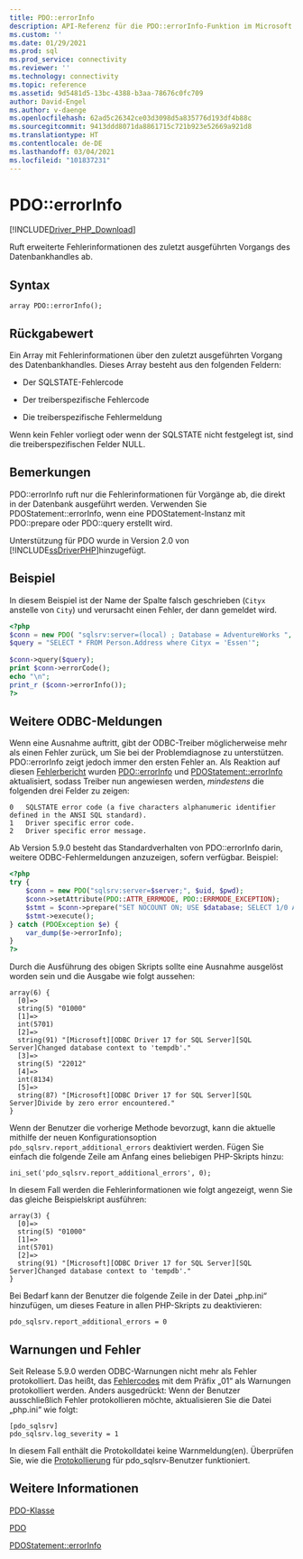 ```yaml
---
title: PDO::errorInfo
description: API-Referenz für die PDO::errorInfo-Funktion im Microsoft PDO_SQLSRV-Treiber für PHP für SQL Server.
ms.custom: ''
ms.date: 01/29/2021
ms.prod: sql
ms.prod_service: connectivity
ms.reviewer: ''
ms.technology: connectivity
ms.topic: reference
ms.assetid: 9d5481d5-13bc-4388-b3aa-78676c0fc709
author: David-Engel
ms.author: v-daenge
ms.openlocfilehash: 62ad5c26342ce03d3098d5a835776d193df4b88c
ms.sourcegitcommit: 9413ddd8071da8861715c721b923e52669a921d8
ms.translationtype: HT
ms.contentlocale: de-DE
ms.lasthandoff: 03/04/2021
ms.locfileid: "101837231"
---
```

# <a name="pdoerrorinfo"></a>PDO::errorInfo
[!INCLUDE[Driver_PHP_Download](../../includes/driver_php_download.md)]

Ruft erweiterte Fehlerinformationen des zuletzt ausgeführten Vorgangs des Datenbankhandles ab.  
  
## <a name="syntax"></a>Syntax  
  
```  
array PDO::errorInfo();  
```  
  
## <a name="return-value"></a>Rückgabewert  
Ein Array mit Fehlerinformationen über den zuletzt ausgeführten Vorgang des Datenbankhandles. Dieses Array besteht aus den folgenden Feldern:  
  
-   Der SQLSTATE-Fehlercode  
  
-   Der treiberspezifische Fehlercode  
  
-   Die treiberspezifische Fehlermeldung  
  
Wenn kein Fehler vorliegt oder wenn der SQLSTATE nicht festgelegt ist, sind die treiberspezifischen Felder NULL.  
  
## <a name="remarks"></a>Bemerkungen  
PDO::errorInfo ruft nur die Fehlerinformationen für Vorgänge ab, die direkt in der Datenbank ausgeführt werden. Verwenden Sie PDOStatement::errorInfo, wenn eine PDOStatement-Instanz mit PDO::prepare oder PDO::query erstellt wird.  
  
Unterstützung für PDO wurde in Version 2.0 von [!INCLUDE[ssDriverPHP](../../includes/ssdriverphp_md.md)]hinzugefügt.  
  
## <a name="example"></a>Beispiel  
In diesem Beispiel ist der Name der Spalte falsch geschrieben (`Cityx` anstelle von `City`) und verursacht einen Fehler, der dann gemeldet wird.  
  
```php
<?php  
$conn = new PDO( "sqlsrv:server=(local) ; Database = AdventureWorks ", "");  
$query = "SELECT * FROM Person.Address where Cityx = 'Essen'";  
  
$conn->query($query);  
print $conn->errorCode();  
echo "\n";  
print_r ($conn->errorInfo());  
?>  
```  

## <a name="additional-odbc-messages"></a>Weitere ODBC-Meldungen

Wenn eine Ausnahme auftritt, gibt der ODBC-Treiber möglicherweise mehr als einen Fehler zurück, um Sie bei der Problemdiagnose zu unterstützen. PDO::errorInfo zeigt jedoch immer den ersten Fehler an. Als Reaktion auf diesen [Fehlerbericht](https://bugs.php.net/bug.php?id=78196) wurden [PDO::errorInfo](https://www.php.net/manual/en/pdo.errorinfo.php) und [PDOStatement::errorInfo](https://www.php.net/manual/en/pdostatement.errorinfo.php) aktualisiert, sodass Treiber nun angewiesen werden, *mindestens* die folgenden drei Felder zu zeigen:
```
0   SQLSTATE error code (a five characters alphanumeric identifier defined in the ANSI SQL standard).
1   Driver specific error code.
2   Driver specific error message.
```

Ab Version 5.9.0 besteht das Standardverhalten von PDO::errorInfo darin, weitere ODBC-Fehlermeldungen anzuzeigen, sofern verfügbar. Beispiel:

```php
<?php  
try {
    $conn = new PDO("sqlsrv:server=$server;", $uid, $pwd);
    $conn->setAttribute(PDO::ATTR_ERRMODE, PDO::ERRMODE_EXCEPTION);
    $stmt = $conn->prepare("SET NOCOUNT ON; USE $database; SELECT 1/0 AS col1");
    $stmt->execute();
} catch (PDOException $e) {
    var_dump($e->errorInfo);
}
?>  
```  

Durch die Ausführung des obigen Skripts sollte eine Ausnahme ausgelöst worden sein und die Ausgabe wie folgt aussehen:

```
array(6) {
  [0]=>
  string(5) "01000"
  [1]=>
  int(5701)
  [2]=>
  string(91) "[Microsoft][ODBC Driver 17 for SQL Server][SQL Server]Changed database context to 'tempdb'."
  [3]=>
  string(5) "22012"
  [4]=>
  int(8134)
  [5]=>
  string(87) "[Microsoft][ODBC Driver 17 for SQL Server][SQL Server]Divide by zero error encountered."
}
```

Wenn der Benutzer die vorherige Methode bevorzugt, kann die aktuelle mithilfe der neuen Konfigurationsoption `pdo_sqlsrv.report_additional_errors` deaktiviert werden. Fügen Sie einfach die folgende Zeile am Anfang eines beliebigen PHP-Skripts hinzu:

```
ini_set('pdo_sqlsrv.report_additional_errors', 0);
```

In diesem Fall werden die Fehlerinformationen wie folgt angezeigt, wenn Sie das gleiche Beispielskript ausführen:

```
array(3) {
  [0]=>
  string(5) "01000"
  [1]=>
  int(5701)
  [2]=>
  string(91) "[Microsoft][ODBC Driver 17 for SQL Server][SQL Server]Changed database context to 'tempdb'."
}
```

Bei Bedarf kann der Benutzer die folgende Zeile in der Datei „php.ini“ hinzufügen, um dieses Feature in allen PHP-Skripts zu deaktivieren:

```
pdo_sqlsrv.report_additional_errors = 0
```

## <a name="warnings-and-errors"></a>Warnungen und Fehler

Seit Release 5.9.0 werden ODBC-Warnungen nicht mehr als Fehler protokolliert. Das heißt, das [Fehlercodes](../../odbc/reference/appendixes/appendix-a-odbc-error-codes.md) mit dem Präfix „01“ als Warnungen protokolliert werden. Anders ausgedrückt: Wenn der Benutzer ausschließlich Fehler protokollieren möchte, aktualisieren Sie die Datei „php.ini“ wie folgt:

```
[pdo_sqlsrv]  
pdo_sqlsrv.log_severity = 1
```

In diesem Fall enthält die Protokolldatei keine Warnmeldung(en). Überprüfen Sie, wie die [Protokollierung](./logging-activity.md#logging-activity-using-the-pdo_sqlsrv-driver) für pdo_sqlsrv-Benutzer funktioniert.

## <a name="see-also"></a>Weitere Informationen  
[PDO-Klasse](../../connect/php/pdo-class.md)

[PDO](https://php.net/manual/book.pdo.php)  

[PDOStatement::errorInfo](../../connect/php/pdostatement-errorinfo.md)